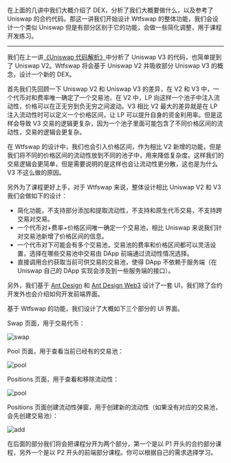 在上面的几讲中我们大概介绍了 DEX，分析了我们大概要做什么，以及参考了 Uniswap 的合约代码。那这一讲我们开始设计 Wtfswap 的整体功能，我们会设计一个类似 Uniswap 但是有部分区别于它的功能，会做一些简化调整，用于课程开发练习。

---

我们在上一讲[《Uniswap 代码解析》](../P002_WhatIsUniswap/)中分析了 Uniswap V3 的代码，也简单提到了 Uniswap V2。Wtfswap 将会基于 Uniswap V2 并吸收部分 Uniswap V3 的概念，设计一个新的 DEX。

首先我们先回顾一下 Uniswap V2 和 Uniswap V3 的差异，在 V2 和 V3 中，一个代币对和费率唯一确定了一个交易池，在 V2 中，LP 向这样一个池子中注入流动性，价格可以在正无穷到负无穷之间波动。V3 相比 V2 最大的差异就是在 LP 注入流动性时可以定义一个价格区间，让 LP 可以提升自身的资金利用率。但是这样会导致 V3 交易的逻辑更复杂，因为一个池子里面可能包含了不同价格区间的流动性，交易的逻辑会更复杂。

在 Wtfswap 的设计中，我们也会引入价格区间，作为相比 V2 新增的功能，但是我们将不同的价格区间的流动性放到不同的池子中，用来降低复杂度。这样我们的交易逻辑会更简单，但是需要说明的是这样也会让流动性更分散，这也是为什么 V3 不这么做的原因。

另外为了课程更好上手，对于 Wtfswap 来说，整体设计相比 Uniswap V2 和 V3 我们会做如下的设计：

- 简化功能，不支持部分添加和提取流动性，不支持和原生代币交易，不支持跨交易对交易。
- 一个代币对+费率+价格区间唯一确定一个交易池，相比 Uniswap 来说我们针对交易池新增了价格区间的信息。
- 一个代币对下可能会有多个交易池，交易池的费率和价格区间都可以灵活设置，选择在哪些交易池中交易由 DApp 前端通过流动性情况选择。
- 直接调用合约获取当前可供交易的交易池，使得 DApp 不依赖于服务端（在 Uniswap 自己的 DApp 实现会涉及到一些服务端的接口）。

另外，我们基于 [Ant Design](https://ant.design/) 和 [Ant Design Web3](https://web3.ant.design/) 设计了一套 UI，我们除了合约开发外也会介绍如何开发前端界面。

基于 Wtfswap 的功能，我们设计了大概如下三个部分的 UI 界面。

Swap 页面，用于交易代币：

![swap](./img/swap.png)

Pool 页面，用于查看当前已经有的交易池：

![pool](./img/pool.png)

Positions 页面，用于查看和移除流动性：

![pool](./img/positions.png)

Positions 页面创建流动性弹窗，用于创建新的流动性（如果没有对应的交易池，会先创建交易池）：

![add](./img/add.png)

在后面的部分我们将会把课程分开为两个部分，第一个是以 P1 开头的合约部分课程，另外一个是以 P2 开头的前端部分课程。你可以根据自己的需求选择学习。
